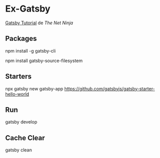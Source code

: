 # Ex-Gatsby

[Gatsby Tutorial](https://www.youtube.com/playlist?list=PL4cUxeGkcC9hw1g77I35ZivVLe8k2nvjB) de *The Net Ninja*

## Packages

npm install -g gatsby-cli

npm install gatsby-source-filesystem

## Starters

npx gatsby new gatsby-app https://github.com/gatsbyjs/gatsby-starter-hello-world

## Run

gatsby develop

## Cache Clear

gatsby clean






























